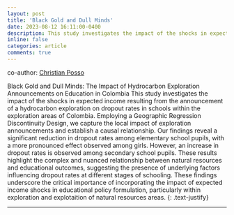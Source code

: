 ```yaml
---
layout: post
title: 'Black Gold and Dull Minds'
date: 2023-08-12 16:11:00-0400
description: This study investigates the impact of the shocks in expected income resulting from the announcement of a hydrocarbon exploration on dropout rates in schools within the exploration areas of Colombia.
inline: false
categories: article
comments: true 
---
```


<p class="cursive-text">
  co-author:
  <a href="https://sites.google.com/site/christianpossosuarez/">Christian Posso</a> 
</p>

<!-- <div class="img_row center">
    <img src="{{ site.baseurl }}/assets/img/redd.jpg">
</div>
<div class="col three caption">
    Foto desde Miramar, Bahía Málaga, Colombia.
</div> -->

Black Gold and Dull Minds: The Impact of Hydrocarbon Exploration Announcements on Education in Colombia
This study investigates the impact of the shocks in expected income resulting from the announcement of a hydrocarbon exploration on dropout rates in schools within the exploration areas of Colombia. Employing a Geographic Regression Discontinuity Design, we capture the local impact of exploration announcements and establish a causal relationship.
Our findings reveal a significant reduction in dropout rates among elementary school pupils, with a more pronounced effect observed among girls. However, an increase in dropout rates is observed among secondary school pupils. These results highlight the complex and nuanced relationship between natural resources and educational outcomes, suggesting the presence of underlying factors influencing dropout rates at different stages of schooling.
These findings underscore the critical importance of incorporating the impact of expected income shocks in educational policy formulation, particularly within exploration and explotaition of natural resources areas. 
{: .text-justify}

<!-- 
Este caso es relevante pues según estudios previos, la titulación colectiva a comunidades negras ha disminuido la deforestación y porque allí se encuentra el 20% de los cultivos ilícitos del país. Este estudio busca entender <i>si la firma de acuerdos REDD+ por parte de los consejos comunitarios, además de la gobernanza colectiva, refuerza los sistemas de monitoreo y mejora las condiciones económicas para evitar la expansión de economías  ilícitas además de reducir la deforestación<i>. A través del uso de información satelital y herramientas econométricas, se encontró una relación causal entre la firma de los proyectos REDD+ y la reducción de los cultivos ilícitos durante los primeros años de implementación. Sin embargo, no se encontraron efectos significativos en la deforestación. Se evidencia que proyectos de conservación ambiental como los proyectos REDD+ pueden hacer frente a la expansión de cultivos ilícitos en el corto plazo y son una herramienta para distribuir los costos de la conservación. 
{: .text-justify}


#### Proyecto en desarrollo, será presentado en [17th Biennial Conference of the International Society for Ecological Economics](https://theisee.wildapricot.org/event-5112431) -->


***

